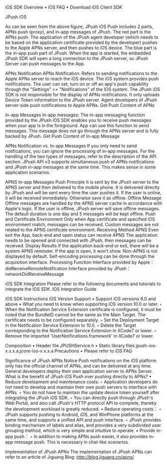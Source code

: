 iOS SDK Overview
    • iOS FAQ
    • Download iOS Client SDK

JPush iOS

As can be seen from the above figure, JPush iOS Push includes 2 parts, APNs push (proxy), and in-app messages of JPush.
The red part is the APNs push. The application of the JPush agent developer (which needs to be based on the application certificate provided by the developer) pushes to the Apple APNs server, and then pushes to iOS device.
The blue part is the in-app push part of JPush. When the app is started, the embedded JPush SDK will open a long connection to the JPush server, so JPush Server can push messages to the App.

APNs Notification
APNs Notification: Refers to sending notifications to the Apple APNs server to reach the iOS device. The iOS system provides push notifications. The user can set, turn on or off an app's push capability through the "Settings" >> "Notifications" of the IOS system.
The JPush iOS SDK is not responsible for the display of APNs notifications. It only uploads Device Token information to the JPush server. Agent developers of JPush server-side push notifications to Apple APNs.
Get Push Content of APNs

In-app Messages
In-app messages: The in-app messaging function provided by the JPush iOS SDK enables you to receive push messages when your app is in the foreground. App can use this function to send messages.
This message does not go through the APNs server and is fully backed by JPush.
Get Push Content of In-app Message

APNs Notification vs. In-app Messages
If you only need to send notifications, you can ignore the processing of in-app messages. For the handling of the two types of messages, refer to the description of the API section.
JPush API v3 supports simultaneous push of APNs notifications and JPush in-app messages at the same time. This makes sense in some application scenarios.

APNS
In-app Messages
Push Principle
It is sent by the JPush server to the APNS server and then delivered to the mobile phone.
It is delivered directly by JPush and will be sent every time the user pushes it. If the user is online, it will be received immediately. Otherwise save it as offline.
Offline Message
Offline messages are handled by the APNS server cache in accordance with Apple's logic.
If the user is offline, JPush server will save offline messages. The default duration is one day and 5 messages will be kept offline.
Push and Certificate Environment
Only when App certificate and specified iOS environment match, messages can be received.
Custom messages are not related to the APNS certificate environment.
Receiving Method
APNS Even exit the App, back-end and open status can receive APNS
The application needs to be opened and connected with JPush, then messages can be received.
Display Results
If the application back-end or exit, there will be a system APNS reminder.
If the app is open, it won't show.
Non-APNS is not displayed by default. Self-encoding processing can be done through the acquisition interface.
Processing Function
Interface provided by Apple：didReceiveRemoteNotification
Interface provided by JPush：networkDidReceiveMessage

iOS SDK Integration
Please refer to the following documents and tutorials to integrate the IOS SDK.
IOS Integration Guide

iOS SDK Instructions
iOS Version Support
    • Support iOS versions 6.0 and above
    • What you need to know when supporting iOS version 10.0 or later.
        ◦ When the Notification Service Extension certificate is configured, it must be noted that the BundleID cannot be the same as the Main Target. The certificate needs to be configured separately.
        ◦ Set the Deployment Target in the Notification Service Extension to 10.0.
        ◦ Delete the Target corresponding to the Notification Service Extension in XCode7 or lower.
        ◦ Remove the imported 'UserNotifications.framework' in XCode7 or lower.

Composition
    • Header file JPUSHService.h
    • Static library files jpush-ios-x.x.x.a,jcore-ios-x.x.x.a
Precautions
    • Please refer to iOS FAQ

Significance of JPush APNs Notice
Push notifications on the iOS platform only has the official channel of APNs, and can be delivered at any time. General developers deploy their own application server to APNs Server.
What is the benefit of JPush iOS Push over pushing directly to APNs?
    • Reduce development and maintenance costs:
        ◦ Application developers do not need to develop and maintain their own push servers to interface with APNs.
        ◦ You do not have to maintain the update device token yourself after integrating the JPush iOS SDK.
        ◦ You can directly push through JPush's Web Portal, and also call JPush's HTTP protocol API to complete, thereby the development workload is greatly reduced.
    • Reduce operating costs：
        ◦ JPush supports pushing to Android, iOS, and WinPhone platforms at the same time, and supports a unified API and push interface.
        ◦ JPush provides binding mechanism of labels and alias, and provides a very subdivided user grouping method, which is very simple and intuitive to operate.
    • Provide in-app push：
        ◦ In addition to making APNs push easier, it also provides in-app message push. This is necessary in chat-like scenarios.

Implementation of JPush APNs 
The implementation of JPush APNs can refer to an article of Jiguang Blog: http://blog.jiguang.cn/apns/ 